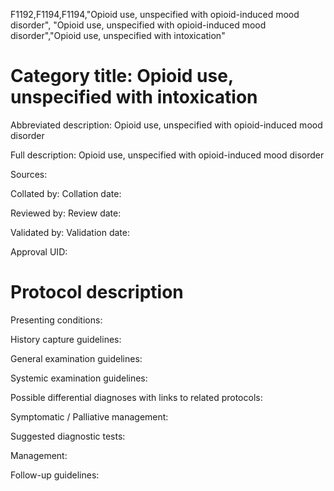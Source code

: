 F1192,F1194,F1194,"Opioid use, unspecified with opioid-induced mood disorder", "Opioid use, unspecified with opioid-induced mood disorder","Opioid use, unspecified with intoxication"
# Category title: Opioid use, unspecified with intoxication

Abbreviated description: Opioid use, unspecified with opioid-induced mood disorder

Full description: Opioid use, unspecified with opioid-induced mood disorder

Sources:

Collated by:
Collation date:

Reviewed by:
Review date:

Validated by:
Validation date:

Approval UID:

# Protocol description

Presenting conditions:

History capture guidelines:

General examination guidelines:

Systemic examination guidelines:

Possible differential diagnoses with links to related protocols:

Symptomatic / Palliative management:

Suggested diagnostic tests:

Management:

Follow-up guidelines:
